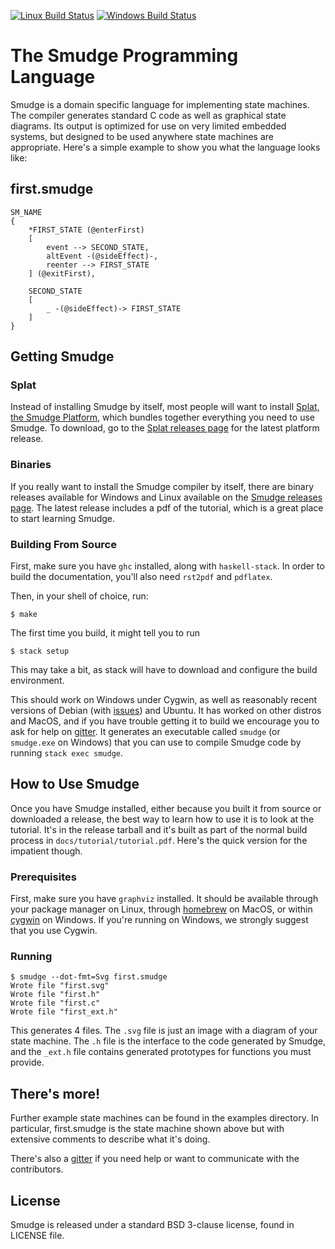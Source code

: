 [![Linux Build Status](https://img.shields.io/travis/com/smudgelang/smudge.svg?label=Linux%20build)](https://travis-ci.com/smudgelang/smudge)
[![Windows Build Status](https://img.shields.io/appveyor/ci/smudgelang/smudge.svg?label=Windows%20build)](https://ci.appveyor.com/project/smudgelang/smudge)

# The Smudge Programming Language

Smudge is a domain specific language for implementing state
machines. The compiler generates standard C code as well as graphical
state diagrams. Its output is optimized for use on very limited
embedded systems, but designed to be used anywhere state machines are
appropriate. Here's a simple example to show you what the language
looks like:

## first.smudge

    SM_NAME
    {
        *FIRST_STATE (@enterFirst)
        [
            event --> SECOND_STATE,
            altEvent -(@sideEffect)-,
            reenter --> FIRST_STATE
        ] (@exitFirst),
    
        SECOND_STATE
        [
            _ -(@sideEffect)-> FIRST_STATE
        ]
    }

## Getting Smudge

### Splat

Instead of installing Smudge by itself, most people will want to install
[Splat, the Smudge Platform](https://github.com/smudgelang/splat), which
bundles together everything you need to use Smudge.  To download, go to
the [Splat releases page](https://github.com/smudgelang/splat/releases)
for the latest platform release.

### Binaries

If you really want to install the Smudge compiler by itself, there are
binary releases available for Windows and Linux available on the
[Smudge releases page](https://github.com/smudgelang/smudge/releases). The
latest release includes a pdf of the tutorial, which is a great place
to start learning Smudge.

### Building From Source

First, make sure you have `ghc` installed, along with
`haskell-stack`. In order to build the documentation, you'll also need
`rst2pdf` and `pdflatex`.

Then, in your shell of choice, run:

    $ make

The first time you build, it might tell you to run

    $ stack setup

This may take a bit, as stack will have to download and configure the
build environment.

This should work on Windows under Cygwin, as well as reasonably recent
versions of Debian (with [issues](https://github.com/commercialhaskell/stack/blob/master/doc/faq.md#i-get-strange-ld-errors-about-recompiling-with--fpic)) and Ubuntu. It has worked on other distros and
MacOS, and if you have trouble getting it to build we encourage you to
ask for help on [gitter](https://gitter.im/smudge-sm/Lobby). It
generates an executable called `smudge` (or `smudge.exe` on Windows) that
you can use to compile Smudge code by running `stack exec smudge`.

## How to Use Smudge

Once you have Smudge installed, either because you built it from
source or downloaded a release, the best way to learn how to use it is
to look at the tutorial. It's in the release tarball and it's built as
part of the normal build process in
`docs/tutorial/tutorial.pdf`. Here's the quick version for the
impatient though.

### Prerequisites

First, make sure you have `graphviz` installed. It should be available
through your package manager on Linux, through
[homebrew](https://brew.sh/) on MacOS, or within
[cygwin](https://www.cygwin.com/) on Windows. If you're running on
Windows, we strongly suggest that you use Cygwin.

### Running

    $ smudge --dot-fmt=Svg first.smudge
    Wrote file "first.svg"
    Wrote file "first.h"
    Wrote file "first.c"
    Wrote file "first_ext.h"

This generates 4 files. The `.svg` file is just an image with a
diagram of your state machine. The `.h` file is the interface to the
code generated by Smudge, and the `_ext.h` file contains generated
prototypes for functions you must provide.

## There's more!

Further example state machines can be found in the examples
directory. In particular, first.smudge is the state machine shown
above but with extensive comments to describe what it's doing.

There's also a [gitter](https://gitter.im/smudge-sm/Lobby) if you need
help or want to communicate with the contributors.

## License

Smudge is released under a standard BSD 3-clause license, found in
LICENSE file.
